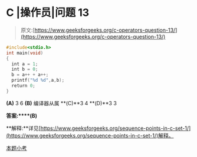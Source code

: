 # C |操作员|问题 13

> 原文:[https://www.geeksforgeeks.org/c-operators-question-13/](https://www.geeksforgeeks.org/c-operators-question-13/)

```cpp
#include<stdio.h> 
int main(void) 
{ 
  int a = 1; 
  int b = 0; 
  b = a++ + a++; 
  printf("%d %d",a,b); 
  return 0; 
}
```

**(A)** 3 6
**(B)** 编译器从属
**(C)**3 4
**(D)**3 3

**答案:****(B)**

**解释:**详见[https://www.geeksforgeeks.org/sequence-points-in-c-set-1/](https://www.geeksforgeeks.org/sequence-points-in-c-set-1/)解释。

[本题小考](https://www.geeksforgeeks.org/c-language-2-gq/operators-gq/)